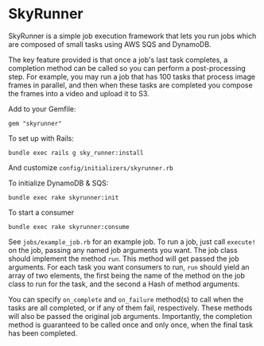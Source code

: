 SkyRunner
=========

SkyRunner is a simple job execution framework that lets you run jobs which are composed of small tasks using AWS SQS and DynamoDB. 

The key feature provided is that once a job's last task completes, a completion method can be called so you can perform a post-processing step. For example, you may run a job that has 100 tasks that process image frames in parallel, and then when these tasks are completed you compose the frames into a video and upload it to S3.

Add to your Gemfile:

```
gem "skyrunner"
```

To set up with Rails:

```
bundle exec rails g sky_runner:install
```

And customize `config/initializers/skyrunner.rb`

To initialize DynamoDB & SQS:

``
bundle exec rake skyrunner:init
``

To start a consumer

``
bundle exec rake skyrunner:consume
``

See `jobs/example_job.rb` for an example job. To run a job, just call `execute!` on the job, passing any named job arguments you want. The job class should implement the method `run`. This method will get passed the job arguments. For each task you want consumers to run, `run` should yield an array of two elements, the first being the name of the method on the job class to run for the task, and the second a Hash of method arguments.

You can specify `on_complete` and `on_failure` method(s) to call when the tasks are all completed, or if any of them fail, respectively. These methods will also be passed the original job arguments. Importantly, the completion method is guaranteed to be called once and only once, when the final task has been completed.

